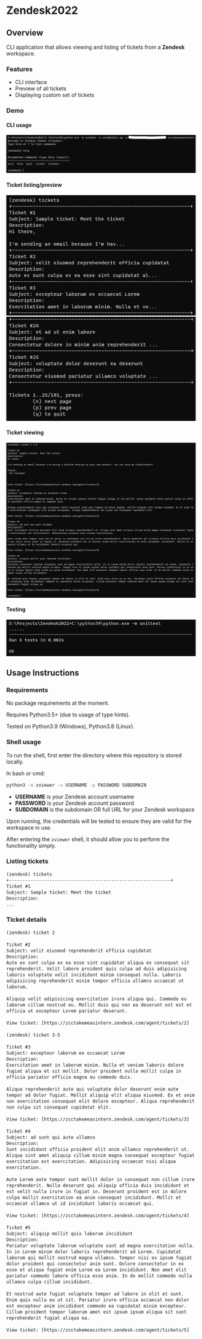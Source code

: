 # Zendesk2022

## Overview

CLI application that allows viewing and listing of tickets from a **Zendesk** workspace.

### Features

- CLI interface
- Preview of all tickets
- Displaying custom set of tickets

### Demo

#### CLI usage

![](./img/cli_usage.png)

#### Ticket listing/preview

![](./img/tickets1.png)
![](./img/tickets2.png)

#### Ticket viewing

![](./img/ticket.png)

#### Testing

![](./img/tests.png)

## Usage Instructions

### Requirements

No package requirements at the moment.

Requires Python3.5+ (due to usage of type hints).

Tested on Python3.9 (Windows), Python3.8 (Linux).

### Shell usage

To run the shell, first enter the directory where this repository is stored locally.

In bash or cmd:

```bash
python3 -m zviewer -u USERNAME -p PASSWORD SUBDOMAIN
```

- **USERNAME** is your Zendesk account username
- **PASSWORD** is your Zendesk account password
- **SUBDOMAIN** is the subdomain OR full URL for your Zendesk workspace

Upon running, the credentials will be tested to ensure they are valid for the workspace in use.

After entering the `zviewer` shell, it should allow you to perform the functionality simply.

### Listing tickets

```
(zendesk) tickets
+------------------------------------------------------------+
Ticket #1
Subject: Sample ticket: Meet the ticket
Description:
...
```

### Ticket details

```
(zendesk) ticket 2

Ticket #2
Subject: velit eiusmod reprehenderit officia cupidatat
Description:
Aute ex sunt culpa ex ea esse sint cupidatat aliqua ex consequat sit reprehenderit. Velit labore proident quis culpa ad duis adipisicing laboris voluptate velit incididunt minim consequat nulla. Laboris adipisicing reprehenderit minim tempor officia ullamco occaecat ut laborum.

Aliquip velit adipisicing exercitation irure aliqua qui. Commodo eu laborum cillum nostrud eu. Mollit duis qui non ea deserunt est est et officia ut excepteur Lorem pariatur deserunt.

View ticket: [https://zcctakemeasintern.zendesk.com/agent/tickets/2]

(zendesk) ticket 3-5

Ticket #3
Subject: excepteur laborum ex occaecat Lorem
Description:
Exercitation amet in laborum minim. Nulla et veniam laboris dolore fugiat aliqua et sit mollit. Dolor proident nulla mollit culpa in officia pariatur officia magna eu commodo duis.

Aliqua reprehenderit aute qui voluptate dolor deserunt enim aute tempor ad dolor fugiat. Mollit aliquip elit aliqua eiusmod. Ex et anim non exercitation consequat elit dolore excepteur. Aliqua reprehenderit non culpa sit consequat cupidatat elit.

View ticket: [https://zcctakemeasintern.zendesk.com/agent/tickets/3]

Ticket #4
Subject: ad sunt qui aute ullamco
Description:
Sunt incididunt officia proident elit anim ullamco reprehenderit ut. Aliqua sint amet aliquip cillum minim magna consequat excepteur fugiat exercitation est exercitation. Adipisicing occaecat nisi aliqua exercitation.

Aute Lorem aute tempor sunt mollit dolor in consequat non cillum irure reprehenderit. Nulla deserunt qui aliquip officia duis incididunt et est velit nulla irure in fugiat in. Deserunt proident est in dolore culpa mollit exercitation ea anim consequat incididunt. Mollit et occaecat ullamco ut id incididunt laboris occaecat qui.

View ticket: [https://zcctakemeasintern.zendesk.com/agent/tickets/4]

Ticket #5
Subject: aliquip mollit quis laborum incididunt
Description:
Pariatur voluptate laborum voluptate sunt ad magna exercitation nulla. In in Lorem minim dolor laboris reprehenderit ad Lorem. Cupidatat laborum qui mollit nostrud magna ullamco. Tempor nisi ex ipsum fugiat dolor proident qui consectetur anim sunt. Dolore consectetur in ex esse et aliqua fugiat enim Lorem ea Lorem incididunt. Non amet elit pariatur commodo labore officia esse anim. In do mollit commodo nulla ullamco culpa cillum incididunt.

Et nostrud aute fugiat voluptate tempor ad labore in elit et sunt. Enim quis nulla eu ut sit. Pariatur irure officia occaecat non dolor est excepteur anim incididunt commodo ea cupidatat minim excepteur. Cillum proident tempor laborum amet est ipsum ipsum aliqua sit sunt reprehenderit fugiat aliqua ea.

View ticket: [https://zcctakemeasintern.zendesk.com/agent/tickets/5]
```
